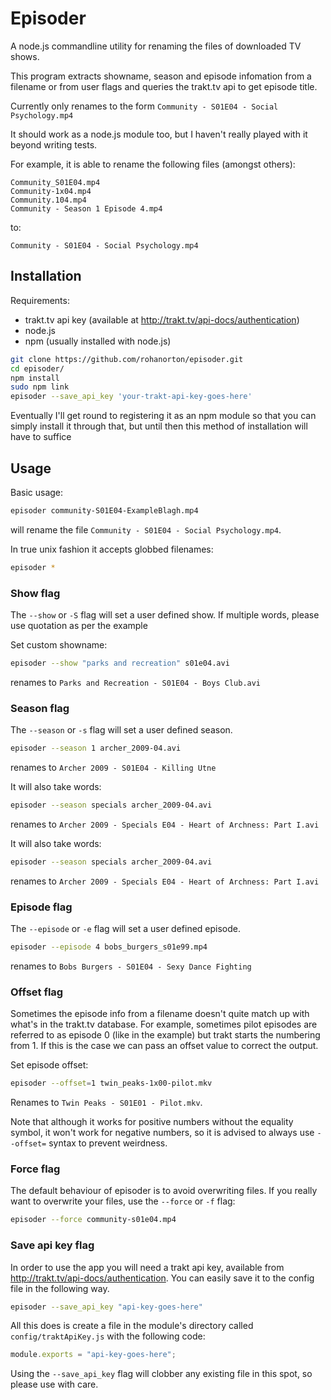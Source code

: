 Episoder
========

A node.js commandline utility for renaming the files of downloaded TV shows.

This program extracts showname, season and episode infomation from a filename or
from user flags and queries the trakt.tv api to get episode title.

Currently only renames to the form `Community - S01E04 - Social Psychology.mp4`

It should work as a node.js module too, but I haven't really played with it
beyond writing tests.

For example, it is able to rename the following files (amongst others):

```
Community_S01E04.mp4
Community-1x04.mp4
Community.104.mp4
Community - Season 1 Episode 4.mp4
```
  
to:

```
Community - S01E04 - Social Psychology.mp4
```

Installation
------------

Requirements:
- trakt.tv api key (available at http://trakt.tv/api-docs/authentication)
- node.js
- npm (usually installed with node.js)

```bash
git clone https://github.com/rohanorton/episoder.git
cd episoder/
npm install
sudo npm link
episoder --save_api_key 'your-trakt-api-key-goes-here'
```

Eventually I'll get round to registering it as an npm module so that you can
simply install it through that, but until then this method of installation will
have to suffice

Usage
-----

Basic usage:

```bash
episoder community-S01E04-ExampleBlagh.mp4
```

will rename the file `Community - S01E04 - Social Psychology.mp4`.

In true unix fashion it accepts globbed filenames:

```bash
episoder *
```

### Show flag
The `--show` or `-S` flag will set a user defined show. If multiple words,
please use quotation as per the example

Set custom showname:

```bash
episoder --show "parks and recreation" s01e04.avi
```

renames to `Parks and Recreation - S01E04 - Boys Club.avi`

### Season flag
The `--season` or `-s` flag will set a user defined season. 

```bash
episoder --season 1 archer_2009-04.avi
```

renames to `Archer 2009 - S01E04 - Killing Utne`

It will also take words:

```bash
episoder --season specials archer_2009-04.avi
```

renames to `Archer 2009 - Specials E04 - Heart of Archness: Part I.avi`

It will also take words:

```bash
episoder --season specials archer_2009-04.avi
```

renames to `Archer 2009 - Specials E04 - Heart of Archness: Part I.avi`

### Episode flag
The `--episode` or `-e` flag will set a user defined episode. 

```bash
episoder --episode 4 bobs_burgers_s01e99.mp4
```

renames to `Bobs Burgers - S01E04 - Sexy Dance Fighting`

### Offset flag

Sometimes the episode info from a filename doesn't quite match up with what's in
the trakt.tv database. For example, sometimes pilot episodes are referred to as
episode 0 (like in the example) but trakt starts the numbering from 1. If this
is the case we can pass an offset value to correct the output.

Set episode offset:

```bash
episoder --offset=1 twin_peaks-1x00-pilot.mkv
```

Renames to `Twin Peaks - S01E01 - Pilot.mkv`.

Note that although it works for positive numbers without the equality symbol, it
won't work for negative numbers, so it is advised to always use `--offset=`
syntax to prevent weirdness.

### Force flag

The default behaviour of episoder is to avoid overwriting files. If you really
want to overwrite your files, use the `--force` or `-f` flag:

```bash
episoder --force community-s01e04.mp4
```
### Save api key flag

In order to use the app you will need a trakt api key, available from
http://trakt.tv/api-docs/authentication. You can easily save it to the config
file in the following way.

```bash
episoder --save_api_key "api-key-goes-here"
```

All this does is create a file in the module's directory called
`config/traktApiKey.js` with the following code:

```javascript
module.exports = "api-key-goes-here";
```

Using the `--save_api_key` flag will clobber any existing file in this spot, so
please use with care.
